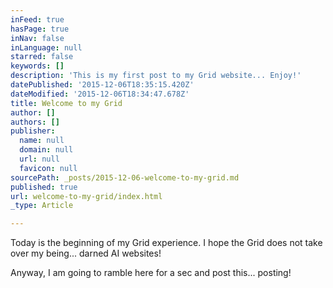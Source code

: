 ```yaml
---
inFeed: true
hasPage: true
inNav: false
inLanguage: null
starred: false
keywords: []
description: 'This is my first post to my Grid website... Enjoy!'
datePublished: '2015-12-06T18:35:15.420Z'
dateModified: '2015-12-06T18:34:47.678Z'
title: Welcome to my Grid
author: []
authors: []
publisher:
  name: null
  domain: null
  url: null
  favicon: null
sourcePath: _posts/2015-12-06-welcome-to-my-grid.md
published: true
url: welcome-to-my-grid/index.html
_type: Article

---
```

Today is the beginning of my Grid experience. I hope the Grid does not take over my being... darned AI websites!

Anyway, I am going to ramble here for a sec and post this... posting!